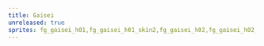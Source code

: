 ```yaml
---
title: Gaisei
unreleased: true
sprites: fg_gaisei_h01,fg_gaisei_h01_skin2,fg_gaisei_h02,fg_gaisei_h02_skin2
---
```


